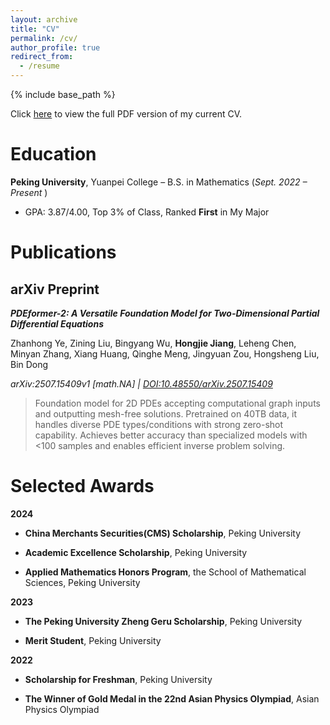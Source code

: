 ```yaml
---
layout: archive
title: "CV"
permalink: /cv/
author_profile: true
redirect_from:
  - /resume
---
```


{% include base_path %}

Click [here](../files/CV.pdf) to view the full PDF version of my current CV.

Education
======
**Peking University**, Yuanpei College – B.S. in Mathematics (*Sept. 2022 – Present* )  
  * GPA: 3.87/4.00, Top 3% of Class, Ranked **First** in My Major

Publications
======
## arXiv Preprint

***PDEformer-2: A Versatile Foundation Model for Two-Dimensional Partial Differential Equations***

Zhanhong Ye, Zining Liu, Bingyang Wu, **Hongjie Jiang**, Leheng Chen, Minyan Zhang, Xiang Huang, Qinghe Meng, Jingyuan Zou, Hongsheng Liu, Bin Dong  

*arXiv:2507.15409v1 [math.NA] | [DOI:10.48550/arXiv.2507.15409](https://doi.org/10.48550/arXiv.2507.15409)*

> Foundation model for 2D PDEs accepting computational graph inputs and outputting mesh-free solutions. Pretrained on 40TB data, it handles diverse PDE types/conditions with strong zero-shot capability. Achieves better accuracy than specialized models with <100 samples and enables efficient inverse problem solving.

Selected Awards
======
**2024**

* **China Merchants Securities(CMS) Scholarship**, Peking University

* **Academic Excellence Scholarship**, Peking University

* **Applied Mathematics Honors Program**, the School of Mathematical Sciences, Peking University

**2023**

* **The Peking University Zheng Geru Scholarship**, Peking University

* **Merit Student**, Peking University

**2022**

* **Scholarship for Freshman**, Peking University

* **The Winner of Gold Medal in the 22nd Asian Physics Olympiad**, Asian Physics Olympiad
